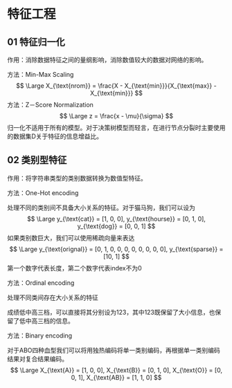 # 特征工程

## 01 特征归一化

作用：消除数据特征之间的量纲影响，消除数值较大的数据对网络的影响。

方法：Min-Max Scaling 
$$
\Large X_{\text{nrom}} = \frac{X - X_{\text{min}}}{X_{\text{max}} - X_{\text{min}}}
$$
方法：Z－Score Normalization
$$
\Large z = \frac{x - \mu}{\sigma}
$$
归一化不适用于所有的模型。对于决策树模型而轻言，在进行节点分裂时主要使用的数据集D关于特征的信息增益比。



## 02 类别型特征

作用：将字符串类型的类别数据转换为数值型特征。

方法：One-Hot encoding

处理不同的类别间不具备大小关系的特征。对于猫马狗，我们可以设为
$$
\Large y_{\text{cat}} = [1, 0, 0], y_{\text{hourse}} = [0, 1, 0], y_{\text{dog}} = [0, 0, 1]
$$
如果类别数巨大，我们可以使用稀疏向量来表达
$$
\Large y_{\text{orignal}} = [0, 1, 0, 0, 0, 0, 0, 0, 0, 0], y_{\text{sparse}} = [10, 1]
$$
第一个数字代表长度，第二个数字代表index不为0



方法：Ordinal encoding

处理不同类间存在大小关系的特征

成绩低中高三档，可以直接将其分别设为123，其中123既保留了大小信息，也保留了低中高三档的信息。



方法：Binary encoding

对于ABO四种血型我们可以将用独热编码将单一类别编码，再根据单一类别编码结果对复合结果编码。
$$
\Large X_{\text{A}} = [1, 0, 0], X_{\text{B}} = [0, 1, 0], X_{\text{O}} = [0, 0, 1], X_{\text{AB}} = [1, 1, 0]
$$
